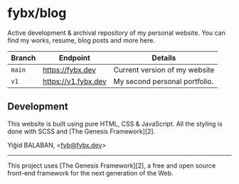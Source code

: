 # fybx/blog

Active development & archival repository of my personal website. You can find my works, resume, blog posts and more here.

| Branch | Endpoint            | Details                       |
| ------ | ------------------- | ----------------------------- |
| `main` | https://fybx.dev    | Current version of my website |
| `v1`   | https://v1.fybx.dev | My second personal portfolio. |

## Development

This website is built using pure HTML, CSS & JavaScript. All the styling is done with SCSS and [The Genesis Framework][2].

Yiğid BALABAN, \<[fyb@fybx.dev][llemail]>

---

This project uses [The Genesis Framework][2], a free and open source front-end framework for the next generation of the Web.

[llemail]: mailto:fyb@fybx.dev

[1]: https://git.arbeit.studio/genesis "The Genesis Framework"
